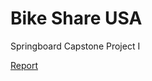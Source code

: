 # Bike Share USA
Springboard Capstone Project I

<a href="https://nbviewer.jupyter.org/github/Williamdst/Bike-Share-USA/blob/main/Final-Report.ipynb?flush_cache=True" target="_blank"> Report </a>
